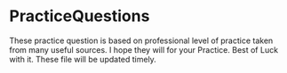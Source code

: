 # PracticeQuestions
These practice question is based on professional level of practice taken from many useful sources.  I hope they will for your Practice. Best of Luck with it. These file will be updated timely.
